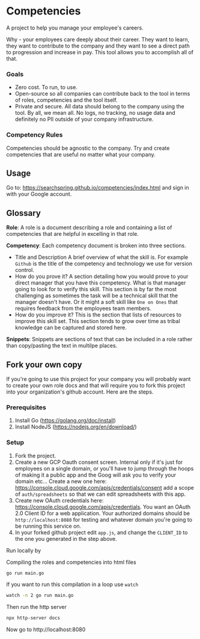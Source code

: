 # Competencies

A project to help you manage your employee's careers.

Why - your employees care deeply about their career.  They want to learn, they want to contribute to the company and they want to see a direct path to progression and increase in pay.
This tool allows you to accomplish all of that.

### Goals
- Zero cost.  To run, to use.
- Open-source so all companies can contribute back to the tool in terms of roles, competencies and the tool itself.
- Private and secure. All data should belong to the company using the tool.  By all, we mean all.  No logs, no tracking, no usage data and definitely no PII outside of your company infrastructure.

### Competency Rules
Competencies should be agnostic to the company.  Try and create competencies that are useful no matter what your company.

## Usage

Go to: https://searchspring.github.io/competencies/index.html and sign in with your Google account.

## Glossary

**Role**: A role is a document describing a role and containing a list of competencies that are helpful in excelling in that role.

**Competency**: Each competency document is broken into three sections.
- Title and Description
A brief overview of what the skill is.  For example `Github` is the title of the competency and technology we use for version control.
- How do you prove it?
A section detailing how you would prove to your direct manager that you have this competency.  What is that manager going to look for to verify this skill.  This section is by far the most challenging as sometimes the task will be a technical skill that the manager doesn't have.  Or it might a soft skill like `One on Ones` that requires feedback from the employees team members.
- How do you improve it?
This is the section that lists of resources to improve this skill set.  This section tends to grow over time as tribal knowledge can be captured and stored here.

**Snippets**: Snippets are sections of text that can be included in a role rather than copy/pasting the text in multilpe places.

## Fork your own copy

If you're going to use this project for your company you will probably want to create your own role docs and that will require you to fork this project into your organization's github account.  Here are the steps.

### Prerequisites

1. Install Go (https://golang.org/doc/install)
1. Install NodeJS (https://nodejs.org/en/download/)

### Setup

1. Fork the project.
1. Create a new GCP Oauth consent screen.  Internal only if it's just for employees on a single domain, or you'll have to jump through the hoops of making it a public app and the Goog will ask you to verify your domain etc...  Create a new one here: https://console.cloud.google.com/apis/credentials/consent add a scope of `auth/spreadsheets` so that we can edit spreadsheets with this app.
1. Create new OAuth credentials here: https://console.cloud.google.com/apis/credentials.  You want an OAuth 2.0 Client ID for a web application.   Your authorized domains should be `http://localhost:8080` for testing and whatever domain you're going to be running this service on.
1. In your forked github project edit `app.js`, and change the `CLIENT_ID` to the one you generated in the step above.

Run locally by

Compiling the roles and competencies into html files

```bash
go run main.go
```

If you want to run this compilation in a loop use  `watch`

```bash
watch -n 2 go run main.go
``` 

Then run the http server

```bash
npx http-server docs
```

Now go to http://localhost:8080 
